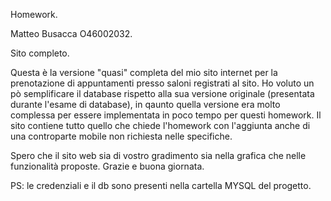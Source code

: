 Homework.

Matteo Busacca O46002032.

Sito completo.

Questa è la versione "quasi" completa del mio sito internet per la prenotazione di appuntamenti presso saloni registrati al sito.
Ho voluto un pò semplificare il database rispetto alla sua versione originale (presentata durante l'esame di database), in qaunto quella versione era molto complessa per essere implementata in poco tempo per questi homework. Il sito contiene tutto quello che chiede l'homework con l'aggiunta anche di una controparte mobile non richiesta nelle specifiche. 

Spero che il sito web sia di vostro gradimento sia nella grafica che nelle funzionalità proposte.
Grazie e buona giornata.

PS: le credenziali e il db sono presenti nella cartella MYSQL del progetto.
